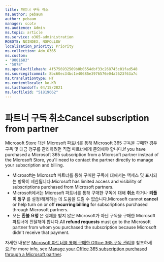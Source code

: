 ```yaml
---
title: 파트너 구독 취소
ms.author: pebaum
author: pebaum
manager: scotv
ms.audience: Admin
ms.topic: article
ms.service: o365-administration
ROBOTS: NOINDEX, NOFOLLOW
localization_priority: Priority
ms.collection: Adm_O365
ms.custom:
- "9001683"
- "5078"
ms.openlocfilehash: 4f5756932509b0b0554dbf33c268745c01fad548
ms.sourcegitcommit: 8bc60ec34bc1e40685e3976576e04a2623f63a7c
ms.translationtype: HT
ms.contentlocale: ko-KR
ms.lasthandoff: 04/15/2021
ms.locfileid: "51819662"
---
```

# <a name="cancel-subscription-from-partner"></a><span data-ttu-id="11f55-102">파트너 구독 취소</span><span class="sxs-lookup"><span data-stu-id="11f55-102">Cancel subscription from partner</span></span>

<span data-ttu-id="11f55-103">Microsoft Store 대신 Microsoft 파트너를 통해 Microsoft 365 구독을 구매한 경우 구독 및 대금 청구를 관리하려면 직접 파트너에게 문의해야 합니다.</span><span class="sxs-lookup"><span data-stu-id="11f55-103">If you have purchased a Microsoft 365 subscription from a Microsoft partner instead of the Microsoft Store, you'll need to contact the partner directly to manage your subscription and billing.</span></span>

- <span data-ttu-id="11f55-104">Microsoft는 Microsoft 파트너를 통해 구매한 구독에 대해서는 액세스 및 표시되는 항목이 제한됩니다.</span><span class="sxs-lookup"><span data-stu-id="11f55-104">Microsoft has limited access and visibility of subscriptions purchased from Microsoft partners.</span></span> 
- <span data-ttu-id="11f55-105">Microsoft에서는 Microsoft 파트너를 통해 구매한 구독에 대해 **취소** 하거나 **되풀이 청구** 를 설정/해제하는 데 도움을 드릴 수 없습니다.</span><span class="sxs-lookup"><span data-stu-id="11f55-105">Microsoft cannot **cancel** or help turn on or off **recurring billing** for subscriptions purchased through Microsoft partners.</span></span> 
- <span data-ttu-id="11f55-106">모든 **환불 요청** 은 결제를 받지 않은 Microsoft가 아닌 구독을 구매한 Microsoft 파트너에 전달해야 합니다.</span><span class="sxs-lookup"><span data-stu-id="11f55-106">All **refund requests** must go to the Microsoft partner from whom you purchased the subscription because Microsoft didn't receive that payment.</span></span> 

<span data-ttu-id="11f55-107">자세한 내용은 [Microsoft 파트너를 통해 구매한 Office 365 구독 관리](https://support.microsoft.com/help/4230739/microsoft-account-manage-office-365-subscription-from-third-party)를 참조하세요.</span><span class="sxs-lookup"><span data-stu-id="11f55-107">For more info, see [Manage your Office 365 subscription purchased through a Microsoft partner](https://support.microsoft.com/help/4230739/microsoft-account-manage-office-365-subscription-from-third-party).</span></span> 

